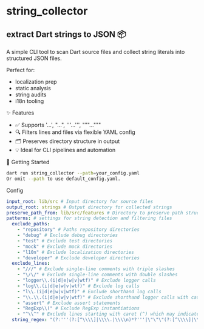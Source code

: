 # string_collector 
## extract Dart strings to JSON 📦
A simple CLI tool to scan Dart source files and collect string literals into structured JSON files.

Perfect for:
- localization prep
- static analysis
- string audits
- i18n tooling

✨ Features
- ✅ Supports '...', "...", '''...''', """..."""
- 🔍 Filters lines and files via flexible YAML config
- 🗂️ Preserves directory structure in output
- 💡 Ideal for CLI pipelines and automation

🚀 Getting Started
```bash 
dart run string_collector --path=your_config.yaml
Or omit --path to use default_config.yaml.
```


Config 
```yaml
input_root: lib/src # Input directory for source files
output_root: strings # Output directory for collected strings
preserve_path_from: lib/src/features # Directory to preserve path structure from
patterns: # settings for string detection and filtering files
  exclude_paths:
    - "repository" # Paths repository directories
    - "debug" # Exclude debug directories
    - "test" # Exclude test directories
    - "mock" # Exclude mock directories
    - "l10n" # Exclude localization directories
    - "developer" # Exclude developer directories
  exclude_lines:
    - "///" # Exclude single-line comments with triple slashes
    - "\/\/" # Exclude single-line comments with double slashes
    - "logger\\.(i|d|e|w|v|wtf)" # Exclude logger calls
    - "log\\.(i|d|e|w|v|wtf)" # Exclude log calls
    - "l\\.(i|d|e|w|v|wtf)" # Exclude shorthand log calls
    - "\\.\\.(i|d|e|w|v|wtf)" # Exclude shorthand logger calls with cascade operator
    - "assert" # Exclude assert statements
    - "RegExp\\(" # Exclude RegExp instantiations
    - "^\\^" # Exclude lines starting with caret (^) which may indicate special syntax
  string_regex: "(?:'''(?:[^\\\\]|\\\\.|\\\\n)*?'''|\"\"\"(?:[^\\\\]|\\\\.|\\\\n)*?\"\"\"|'(?:[^\\\\'\\n]|\\\\.)*?'|\"(?:[^\\\\\"\\n]|\\\\.)*?\")" # Regex to match translatable strings, including single and multi-line strings
```